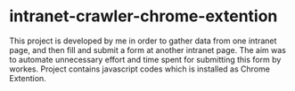 # intranet-crawler-chrome-extention
This project is developed by me in order to gather data from one intranet page, and then fill and submit a form at another intranet page. The aim was to automate unnecessary effort and time spent for submitting this form by workes.
Project contains javascript codes which is installed as Chrome Extention.
